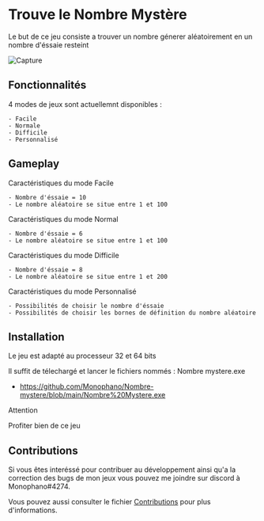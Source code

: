 # Trouve le Nombre Mystère
Le but de ce jeu consiste a trouver un nombre génerer aléatoirement en un nombre d'éssaie resteint

![Capture](https://user-images.githubusercontent.com/89103355/222270825-d832e829-3ab4-4137-9de0-c98b56e1d1b9.PNG)

## Fonctionnalités
4 modes de jeux sont actuellemnt disponibles :

    - Facile
    - Normale
    - Difficile
    - Personnalisé

## Gameplay
Caractéristiques du mode Facile

    - Nombre d'éssaie = 10
    - Le nombre aléatoire se situe entre 1 et 100

Caractéristiques du mode Normal

    - Nombre d'éssaie = 6
    - Le nombre aléatoire se situe entre 1 et 100

Caractéristiques du mode Difficile

    - Nombre d'éssaie = 8
    - Le nombre aléatoire se situe entre 1 et 200

Caractéristiques du mode Personnalisé

    - Possibilités de choisir le nombre d'éssaie
    - Possibilités de choisir les bornes de définition du nombre aléatoire
    
## Installation
Le jeu est adapté au processeur 32 et 64 bits

Il suffit de télechargé et lancer le fichiers nommés : Nombre mystere.exe

* https://github.com/Monophano/Nombre-mystere/blob/main/Nombre%20Mystere.exe

Attention 

Profiter bien de ce jeu

## Contributions
Si vous êtes interéssé pour contribuer au développement ainsi qu'a la correction des bugs de mon jeux
vous pouvez me joindre sur discord à Monophano#4274.

Vous pouvez aussi consulter le fichier [Contributions](./Contribution.md) pour plus d'informations.
